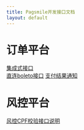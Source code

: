```yaml
---
title: Pagsmile开发接口文档
layout: default
---
```


# [](#server)订单平台

[集成式接口](api/CreateOrder)  
[直连boleto接口](api/DriectBoleto)
[支付结果通知](api/CallBack)

# [](#fcontrol)风控平台

[风控CPF校验接口说明](api/CheckCpfInfo)



